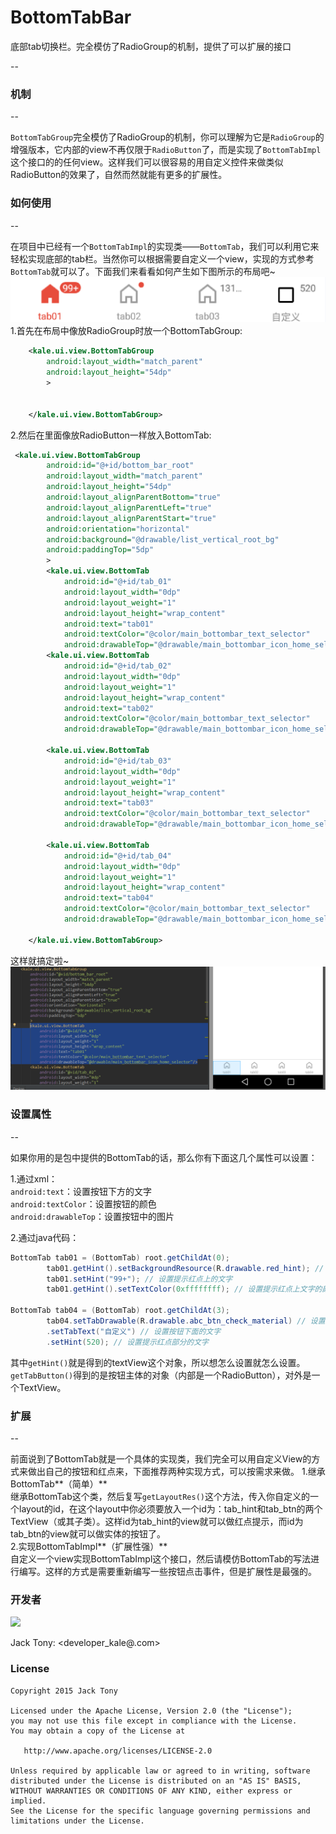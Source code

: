 # BottomTabBar
底部tab切换栏。完全模仿了RadioGroup的机制，提供了可以扩展的接口  

--  

### 机制  
--  

`BottomTabGroup`完全模仿了RadioGroup的机制，你可以理解为它是`RadioGroup`的增强版本，它内部的view不再仅限于`RadioButton`了，而是实现了`BottomTabImpl`这个接口的的任何view。这样我们可以很容易的用自定义控件来做类似RadioButton的效果了，自然而然就能有更多的扩展性。  

### 如何使用  
-- 

在项目中已经有一个`BottomTabImpl`的实现类——`BottomTab`，我们可以利用它来轻松实现底部的tab栏。当然你可以根据需要自定义一个view，实现的方式参考`BottomTab`就可以了。下面我们来看看如何产生如下图所示的布局吧~  
![image](./demoPic/demo01.png)   
1.首先在布局中像放RadioGroup时放一个BottomTabGroup:  

```xml
 	<kale.ui.view.BottomTabGroup
        android:layout_width="match_parent"
        android:layout_height="54dp"
        >
        
        
    </kale.ui.view.BottomTabGroup>  
```  
  
2.然后在里面像放RadioButton一样放入BottomTab:  
```xml  
 <kale.ui.view.BottomTabGroup
        android:id="@+id/bottom_bar_root"
        android:layout_width="match_parent"
        android:layout_height="54dp"
        android:layout_alignParentBottom="true"
        android:layout_alignParentLeft="true"
        android:layout_alignParentStart="true"
        android:orientation="horizontal"
        android:background="@drawable/list_vertical_root_bg"
        android:paddingTop="5dp"
        >
        <kale.ui.view.BottomTab
            android:id="@+id/tab_01"
            android:layout_width="0dp"
            android:layout_weight="1"
            android:layout_height="wrap_content"
            android:text="tab01"
            android:textColor="@color/main_bottombar_text_selector"
            android:drawableTop="@drawable/main_bottombar_icon_home_selector"/>
        <kale.ui.view.BottomTab
            android:id="@+id/tab_02"
            android:layout_width="0dp"
            android:layout_weight="1"
            android:layout_height="wrap_content"
            android:text="tab02"
            android:textColor="@color/main_bottombar_text_selector"
            android:drawableTop="@drawable/main_bottombar_icon_home_selector"/>
        
        <kale.ui.view.BottomTab
            android:id="@+id/tab_03"
            android:layout_width="0dp"
            android:layout_weight="1"
            android:layout_height="wrap_content"
            android:text="tab03"
            android:textColor="@color/main_bottombar_text_selector"
            android:drawableTop="@drawable/main_bottombar_icon_home_selector"/>
        
        <kale.ui.view.BottomTab
            android:id="@+id/tab_04"
            android:layout_width="0dp"
            android:layout_weight="1"
            android:layout_height="wrap_content"
            android:text="tab04"
            android:textColor="@color/main_bottombar_text_selector"
            android:drawableTop="@drawable/main_bottombar_icon_home_selector"/>
        
    </kale.ui.view.BottomTabGroup>  
```  
这样就搞定啦~  
![image](./demoPic/demo02.png)   


### 设置属性    
--  

如果你用的是包中提供的BottomTab的话，那么你有下面这几个属性可以设置：  

1.通过xml：  
`android:text`：设置按钮下方的文字  
`android:textColor`：设置按钮的颜色  
`android:drawableTop`：设置按钮中的图片    

2.通过java代码：  
```java    
BottomTab tab01 = (BottomTab) root.getChildAt(0);
        tab01.getHint().setBackgroundResource(R.drawable.red_hint); // 设置提示红点的背景
        tab01.setHint("99+"); // 设置提示红点上的文字
        tab01.getHint().setTextColor(0xffffffff); // 设置提示红点上文字的颜色  

BottomTab tab04 = (BottomTab) root.getChildAt(3);
        tab04.setTabDrawable(R.drawable.abc_btn_check_material) // 设置按钮的图片
        .setTabText("自定义") // 设置按钮下面的文字
        .setHint(520); // 设置提示红点部分的文字  
```    
其中`getHint()`就是得到的textView这个对象，所以想怎么设置就怎么设置。`getTabButton()`得到的是按钮主体的对象（内部是一个RadioButton），对外是一个TextView。  

### 扩展    
--  

前面说到了BottomTab就是一个具体的实现类，我们完全可以用自定义View的方式来做出自己的按钮和红点来，下面推荐两种实现方式，可以按需求来做。
1.继承BottomTab**（简单）**   
继承BottomTab这个类，然后复写`getLayoutRes()`这个方法，传入你自定义的一个layout的id，在这个layout中你必须要放入一个id为：tab_hint和tab_btn的两个TextView（或其子类）。这样id为tab_hint的view就可以做红点提示，而id为tab_btn的view就可以做实体的按钮了。  
2.实现BottomTabImpl**（扩展性强）**    
自定义一个view实现BottomTabImpl这个接口，然后请模仿BottomTab的写法进行编写。这样的方式是需要重新编写一些按钮点击事件，但是扩展性是最强的。

### 开发者
![](https://avatars3.githubusercontent.com/u/9552155?v=3&s=460)

Jack Tony: <developer_kale@.com>  


### License

    Copyright 2015 Jack Tony

    Licensed under the Apache License, Version 2.0 (the "License");
    you may not use this file except in compliance with the License.
    You may obtain a copy of the License at

       http://www.apache.org/licenses/LICENSE-2.0

    Unless required by applicable law or agreed to in writing, software
    distributed under the License is distributed on an "AS IS" BASIS,
    WITHOUT WARRANTIES OR CONDITIONS OF ANY KIND, either express or implied.
    See the License for the specific language governing permissions and
    limitations under the License.

 

